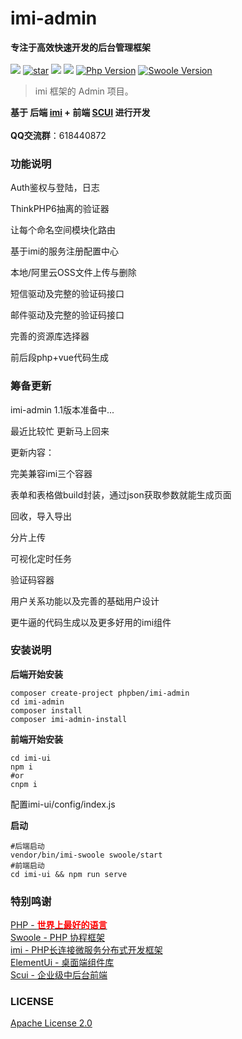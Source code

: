 # imi-admin
**专注于高效快速开发的后台管理框架** <br><br>
<a href='https://phpben.gitee.io/imi-admin-doc/'><img src="https://svg.hamm.cn/badge.svg?key=Doc&amp;value=开发文档"></a>
<a href='https://gitee.com/phpben/imi-admin/stargazers'><img src='https://gitee.com/phpben/imi-admin/badge/star.svg?theme=dark' alt='star'></img></a>
<img src="https://svg.hamm.cn/badge.svg?key=License&amp;value=Apache-2.0&amp;color=da4a00">
<a href='https://gitee.com/phpben/imi-admin'><img src="https://svg.hamm.cn/badge.svg?key=imi-admin&amp;value=v1.0.1"></a>
[![Php Version](https://img.shields.io/badge/php-%3E=7.4-brightgreen.svg)](https://secure.php.net/)
[![Swoole Version](https://img.shields.io/badge/swoole-%3E=4.7.0-brightgreen.svg)](https://github.com/swoole/swoole-src)
<blockquote class="danger"><p>imi 框架的 Admin 项目。</p></blockquote>

**基于 后端 <a href="https://www.imiphp.com/">imi</a> + 前端 <a href="https://gitee.com/lolicode/scui">SCUI</a> 进行开发**<br>
<br>**QQ交流群**：618440872
### 功能说明

Auth鉴权与登陆，日志

ThinkPHP6抽离的验证器

让每个命名空间模块化路由

基于imi的服务注册配置中心

本地/阿里云OSS文件上传与删除

短信驱动及完整的验证码接口

邮件驱动及完整的验证码接口

完善的资源库选择器

前后段php+vue代码生成
### 筹备更新
imi-admin 1.1版本准备中...

最近比较忙 更新马上回来

更新内容：

完美兼容imi三个容器

表单和表格做build封装，通过json获取参数就能生成页面

回收，导入导出

分片上传

可视化定时任务

验证码容器

用户关系功能以及完善的基础用户设计

更牛逼的代码生成以及更多好用的imi组件
### 安装说明

**后端开始安装**
~~~
composer create-project phpben/imi-admin
cd imi-admin
composer install
composer imi-admin-install
~~~

**前端开始安装**
~~~
cd imi-ui
npm i
#or
cnpm i
~~~
配置imi-ui/config/index.js

**启动**
~~~
#后端启动
vendor/bin/imi-swoole swoole/start
#前端启动
cd imi-ui && npm run serve
~~~

### 特别鸣谢
<p style="clear:both;">
<a href="https://www.php.net/">PHP - <b style="color:red">世界上最好的语言</b></a><br>
<a href="https://www.swoole.com/">Swoole -  PHP 协程框架</a><br>
<a href="https://www.imiphp.com/">imi - PHP长连接微服务分布式开发框架</a><br>
<a href="https://element-plus.org/#/zh-CN">ElementUi - 桌面端组件库</a><br>
<a href="https://gitee.com/lolicode/scui">Scui - 企业级中后台前端</a><br>
</p>

### LICENSE
<a href="https://gitee.com/phpben/imi-admin/blob/master/LICENSE">Apache License 2.0</a>